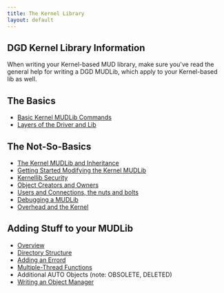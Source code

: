 ```yaml
---
title: The Kernel Library
layout: default
---
```


## DGD Kernel Library Information

When writing your Kernel-based MUD library, make sure you've
read the general help for writing a DGD MUDLib, which apply to your Kernel-based lib as well.

## The Basics

* [Basic Kernel MUDLib Commands](Commands.md)
* [Layers of the Driver and Lib](Layers.md)

## The Not-So-Basics

* [The Kernel MUDLib and Inheritance](Inheritance.md)
* [Getting Started Modifying the Kernel MUDLib](Modifying.md)
* [Kernellib Security](Security.md)
* [Object Creators and Owners](ObjectOwners.md)
* [Users and Connections, the nuts and bolts](UserConnections.md)
* [Debugging a MUDLib](Debugging.md)
* [Overhead and the Kernel](Overhead.md)

## Adding Stuff to your MUDLib

* [Overview](Adding.md)
* [Directory Structure](Directories.md)
* [Adding an Errord](Errord.md)
* [Multiple-Thread Functions](Threading.md)
* Additional AUTO Objects (note: OBSOLETE, DELETED)
* [Writing an Object Manager](ObjectManager.md)
